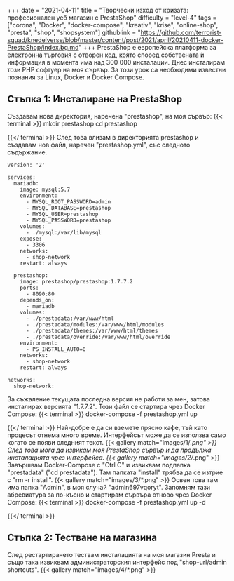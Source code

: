 +++
date = "2021-04-11"
title = "Творчески изход от кризата: професионален уеб магазин с PrestaShop"
difficulty = "level-4"
tags = ["corona", "Docker", "docker-compose", "kreativ", "krise", "online-shop", "presta", "shop", "shopsystem"]
githublink = "https://github.com/terrorist-squad/knedelverse/blob/master/content/post/2021/april/20210411-docker-PrestaShop/index.bg.md"
+++
PrestaShop е европейска платформа за електронна търговия с отворен код, която според собствената ѝ информация в момента има над 300 000 инсталации. Днес инсталирам този PHP софтуер на моя сървър. За този урок са необходими известни познания за Linux, Docker и Docker Compose.
## Стъпка 1: Инсталиране на PrestaShop
Създавам нова директория, наречена "prestashop", на моя сървър:
{{< terminal >}}
mkdir prestashop
cd prestashop

{{</ terminal >}}
След това влизам в директорията prestashop и създавам нов файл, наречен "prestashop.yml", със следното съдържание.
```
version: '2'

services:
  mariadb:
    image: mysql:5.7
    environment:
      - MYSQL_ROOT_PASSWORD=admin
      - MYSQL_DATABASE=prestashop
      - MYSQL_USER=prestashop
      - MYSQL_PASSWORD=prestashop
    volumes:
      - ./mysql:/var/lib/mysql
    expose:
      - 3306
    networks:
      - shop-network
    restart: always

  prestashop:
    image: prestashop/prestashop:1.7.7.2
    ports:
      - 8090:80
    depends_on:
      - mariadb
    volumes:
      - ./prestadata:/var/www/html
      - ./prestadata/modules:/var/www/html/modules
      - ./prestadata/themes:/var/www/html/themes
      - ./prestadata/override:/var/www/html/override
    environment:
      - PS_INSTALL_AUTO=0
    networks:
      - shop-network
    restart: always

networks:
  shop-network:

```
За съжаление текущата последна версия не работи за мен, затова инсталирах версията "1.7.7.2". Този файл се стартира чрез Docker Compose:
{{< terminal >}}
docker-compose -f prestashop.yml up

{{</ terminal >}}
Най-добре е да си вземете прясно кафе, тъй като процесът отнема много време. Интерфейсът може да се използва само когато се появи следният текст.
{{< gallery match="images/1/*.png" >}}
След това мога да извикам моя PrestaShop сървър и да продължа инсталацията чрез интерфейса.
{{< gallery match="images/2/*.png" >}}
Завършвам Docker-Compose с "Ctrl C" и извиквам подпапка "prestadata" ("cd prestadata"). Там папката "install" трябва да се изтрие с "rm -r install".
{{< gallery match="images/3/*.png" >}}
Освен това там има папка "Admin", в моя случай "admin697vqoryt". Запомням тази абревиатура за по-късно и стартирам сървъра отново чрез Docker Compose:
{{< terminal >}}
docker-compose -f prestashop.yml up -d

{{</ terminal >}}

## Стъпка 2: Тестване на магазина
След рестартирането тествам инсталацията на моя магазин Presta и също така извиквам администраторския интерфейс под "shop-url/admin shortcuts".
{{< gallery match="images/4/*.png" >}}
